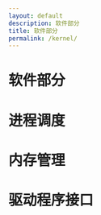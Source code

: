 ```yaml
---
layout: default
description: 软件部分
title: 软件部分
permalink: /kernel/
---
```


# 软件部分

# 进程调度
# 内存管理
# 驱动程序接口